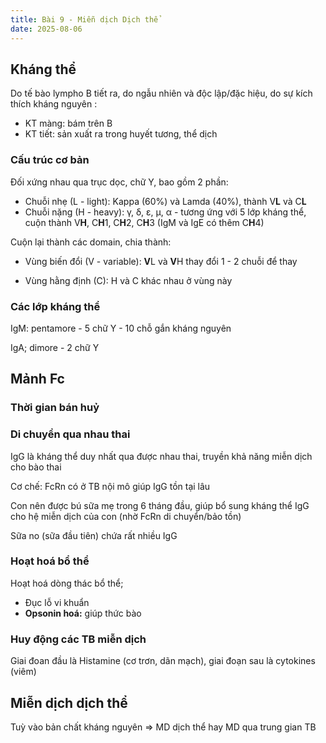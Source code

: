```yaml
---
title: Bài 9 - Miễn dịch Dịch thể
date: 2025-08-06
---
```


## Kháng thể

Do tế bào lympho B tiết ra, do ngẫu nhiên và độc lập/đặc hiệu, do sự kích thích kháng nguyên :

- KT màng: bám trên B
- KT tiết: sản xuất ra trong huyết tương, thể dịch

### Cấu trúc cơ bản

Đối xứng nhau qua trục dọc, chữ Y, bao gồm 2 phần:

- Chuỗi nhẹ (L - light): Kappa (60%) và Lamda (40%), thành V**L** và C**L**
- Chuỗi nặng (H - heavy): γ, δ, ε, μ, α - tương ứng với 5 lớp kháng thể, cuộn thành V**H**, C**H**1, C**H**2, C**H**3 (IgM và IgE có thêm C**H**4)

Cuộn lại thành các domain, chia thành:

- Vùng biến đổi (V - variable): **V**L và **V**H thay đổi 1 - 2 chuỗi để thay

* Vùng hằng định (C): H và C khác nhau ở vùng này

### Các lớp kháng thể

IgM: pentamore - 5 chữ Y - 10 chỗ gắn kháng nguyên

IgA; dimore - 2 chữ Y

## Mảnh Fc

### Thời gian bán huỷ

### Di chuyển qua nhau thai

IgG là kháng thể duy nhất qua được nhau thai, truyền khả năng miễn dịch cho bào thai

Cơ chế: FcRn có ở TB nội mô giúp IgG tồn tại lâu

Con nên được bú sữa mẹ trong 6 tháng đầu, giúp bổ sung kháng thể IgG cho hệ miễn dịch của con (nhờ FcRn di chuyển/bảo tồn)

Sữa no (sữa đầu tiên) chứa rất nhiều IgG

### Hoạt hoá bổ thể

Hoạt hoá dòng thác bổ thể;

- Đục lỗ vi khuẩn
- **Opsonin hoá:** giúp thức bào

### Huy động các TB miễn dịch

Giai đoan đầu là Histamine (cơ trơn, dãn mạch), giai đoạn sau là cytokines (viêm)

## Miễn dịch dịch thể

Tuỳ vào bản chất kháng nguyên => MD dịch thể hay MD qua trung gian TB
